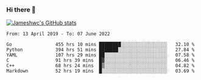 ### Hi there 👋

[![Jameshwc's GitHub stats](https://github-readme-stats.vercel.app/api?username=jameshwc)](https://github.com/anuraghazra/github-readme-stats)

<!--START_SECTION:waka-->

```text
From: 13 April 2019 - To: 07 June 2022

Go                455 hrs 10 mins ████████░░░░░░░░░░░░░░░░░   32.10 %
Python            394 hrs 51 mins ███████░░░░░░░░░░░░░░░░░░   27.84 %
YAML              107 hrs 29 mins ██░░░░░░░░░░░░░░░░░░░░░░░   07.58 %
C                 91 hrs 39 mins  █▓░░░░░░░░░░░░░░░░░░░░░░░   06.46 %
C++               68 hrs 24 mins  █▒░░░░░░░░░░░░░░░░░░░░░░░   04.82 %
Markdown          52 hrs 19 mins  █░░░░░░░░░░░░░░░░░░░░░░░░   03.69 %
```

<!--END_SECTION:waka-->